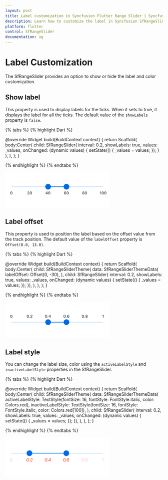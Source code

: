 ```yaml
---
layout: post
title: Label customization in Syncfusion Flutter Range Slider | Syncfusion
description: Learn how to customize the label in Syncfusion SfRangeSlider for flutter platform
platform: flutter
control: SfRangeSlider
documentation: ug
---
```


# Label Customization

The SfRangeSlider provides an option to show or hide the label and color customization.

## Show label

This property is used to display labels for the ticks. When it sets to true, it displays the label for all the ticks. The default value of the `showLabels` property is `false`.

{% tabs %}
{% highlight Dart %}

@override
Widget build(BuildContext context) {
  return Scaffold(
    body:Center(
      child: SfRangeSlider(
          interval: 0.2,
          showLabels: true,
          values: _values,
          onChanged: (dynamic values) {
            setState(() {
              _values = values;
            });
          }
      ),
    ),
  );
}

{% endhighlight %}
{% endtabs %}

![Show slider labels](images/label-customization/show-labels.png)

## Label offset

This property is used to position the label based on the offset value from the track position. The default value of the `labelOffset` property is `Offset(0.0, 13.0)`.

{% tabs %}
{% highlight Dart %}

@override
Widget build(BuildContext context) {
  return Scaffold(
    body:Center(
      child: SfRangeSliderTheme(
        data: SfRangeSliderThemeData(
          labelOffset: Offset(0, -30),
        ),
        child: SfRangeSlider(
            interval: 0.2,
            showLabels: true,
            values: _values,
            onChanged: (dynamic values) {
              setState(() {
                _values = values;
              });
            }),
      ),
    ),
  );
}

{% endhighlight %}
{% endtabs %}

![Label offset support](images/label-customization/label-offset.png)

## Label style

You can change the label size, color using the `activeLabelStyle` and `inactiveLabelStyle` properties in the SfRangeSlider.

{% tabs %}
{% highlight Dart %}

@override
Widget build(BuildContext context) {
  return Scaffold(
    body:Center(
      child: SfRangeSliderTheme(
        data: SfRangeSliderThemeData(
          activeLabelStyle: TextStyle(fontSize: 16, fontStyle: FontStyle.italic, color: Colors.red),
          inactiveLabelStyle: TextStyle(fontSize: 16, fontStyle: FontStyle.italic, color: Colors.red[100]),
        ),
        child: SfRangeSlider(
            interval: 0.2,
            showLabels: true,
            values: _values,
            onChanged: (dynamic values) {
              setState(() {
                _values = values;
              });
            }),
      ),
    ),
  );
}

{% endhighlight %}
{% endtabs %}

![Label style support](images/label-customization/label-style.png)
